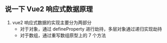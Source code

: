## 说一下 Vue2 响应式数据原理

1. vue2 响应式数据的实现主要分为两部分
   - 对于对象，通过 defineProperty 进行劫持，多层对象通过递归实现劫持
   - 对于数组，通过重写数组原型上的 7 个方法
